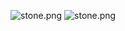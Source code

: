 ![stone.png](https://raw.github.com/Triton365/BlockState/main/benchmark/stone.png)
![stone.png](https://raw.github.com/Triton365/BlockState/main/benchmark/note_block.png)
